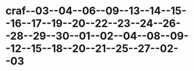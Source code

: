 # craf--03--04--06--09--13--14--15--16--17--19--20--22--23--24--26--28--29--30--01--02--04--08--09--12--15--18--20--21--25--27--02--03
